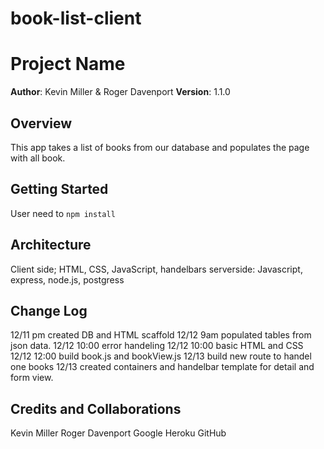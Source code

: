 # book-list-client
# Project Name

**Author**: Kevin Miller & Roger Davenport
**Version**: 1.1.0

## Overview
This app takes a list of books from our database and populates the page with all book.

## Getting Started
User need to `npm install`
## Architecture

Client side; HTML, CSS, JavaScript, handelbars
serverside: Javascript, express, node.js, postgress

## Change Log

12/11 pm created DB and HTML scaffold
12/12 9am populated tables from json data.
12/12 10:00 error handeling
12/12 10:00 basic HTML and CSS
12/12 12:00 build book.js and bookView.js
12/13 build new route to handel one books
12/13 created containers and handelbar template for detail and form view.
 

## Credits and Collaborations
Kevin Miller
Roger Davenport
Google
Heroku
GitHub
